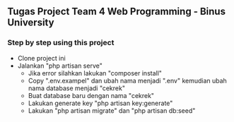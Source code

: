 ## Tugas Project Team 4 Web Programming - Binus University
### Step by step using this project
- Clone project ini
- Jalankan "php artisan serve" 
    - Jika error silahkan lakukan "composer install" 
    - Copy ".env.exampel" dan ubah nama menjadi ".env" kemudian ubah nama database menjadi "cekrek"
    - Buat database baru dengan nama "cekrek"
    - Lakukan generate key "php artisan key:generate"
    - Lakukan "php artisan migrate" dan "php artisan db:seed"
